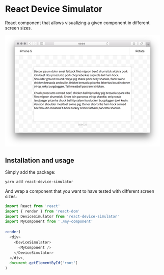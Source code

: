 # React Device Simulator

React component that allows visualizing a given component in different screen sizes.

![Example](https://raw.githubusercontent.com/Deschtex/react-device-simulator/master/example.png)

## Installation and usage

Simply add the package:

```bash
yarn add react-device-simulator
```

And wrap a component that you want to have tested with different screen sizes:

```js
import React from 'react'
import { render } from 'react-dom'
import DeviceSimulator from 'react-device-simulator'
import MyComponent from './my-component'

render(
  <div>
    <DeviceSimulator>
      <MyComponent />
    </DeviceSimulator>
  </div>,
  document.getElementById('root')
)
```
